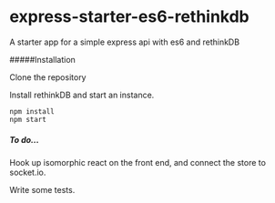 # express-starter-es6-rethinkdb
A starter app for a simple express api with es6 and rethinkDB

#####Installation

Clone the repository

Install rethinkDB and start an instance.

```
npm install
npm start
```

##### To do...

Hook up isomorphic react on the front end, and connect the store to socket.io.

Write some tests.